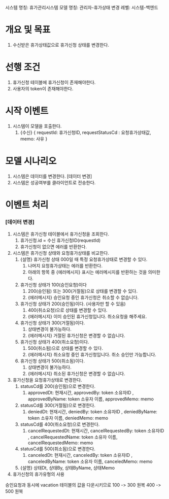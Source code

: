시스템 명칭: 휴가관리시스템
모델 명칭: 관리자-휴가상태 변경
레벨:  시스템-백엔드

# 개요 및 목표
1. 수신받은 휴가상태값으로 휴가신청 상태를 변경한다.

# 선행 조건
1. 휴가신청 테이블에 휴가신청이 존재해야한다.
2. 사용자의 token이 존재해야한다.

# 시작 이벤트
1. 시스템이 모델을 호출한다.
	1. {수신} { requestId: 휴가신청ID, requestStatusCd : 요청휴가상태값, memo: 사유 }

# 모델 시나리오
1. 시스템은 데이터를 변경한다. [데이터 변경]
2. 시스템은 성공여부를 클라이언트로 전송한다.

# 이벤트 처리
### [데이터 변경]
1. 시스템은 휴가신청 테이블에서 휴가신청을 조회한다.
	1. 휴가신청.id = 수신 휴가신청ID(requestId)
	2. 휴가신청이 없으면 에러를 반환한다.
2. 시스템은 휴가신청 상태와 요청휴가상태를 비교한다.
	1. {설명} 휴가신청 상태 000일 때 특정 요청휴가상태로 변경할 수 있다.
		1. 나머지 요청휴가상태는 에러를 반환한다. 
		2. 아래의 항목 중 {에러메시지} 표시는 에러메시지를 반환하는 것을 의미한다.
	2. 휴가신청 상태가 100(승인요청)이다
		1. 200(승인됨) 또는 300(거절됨)으로 상태를 변경할 수 있다.
		2. {에러메시지} 승인요청 중인 휴가신청은 취소할 수 없습니다.
	3. 휴가신청 상태가 200(승인됨)이다. (사용자만 할 수 있음)
		1. 400(취소요청)으로 상태를 변경할 수 있다.
		2. {에러메시지} 이미 승인된 휴가신청입니다. 취소요청을 해주세요.
	4. 휴가신청 상태가 300(거절됨)이다.
		1. 상태변경이 불가능하다.
		2. {에러메시지} 거절된 휴가신청은 변경할 수 없습니다.
	5. 휴가신청 상태가 400(취소요청)이다.
		1. 500(취소됨)으로 상태를 변경할 수 있다.
		2. {에러메시지} 취소요청 중인 휴가신청입니다. 취소 승인만 가능합니다.
	6. 휴가신청 상태가 500(취소됨)이다.
		1. 상태변경이 불가능하다.
		2. {에러메시지} 취소된 휴가신청은 변경할 수 없습니다.
3. 휴가신청을 요청휴가상태로 변경한다.
	1. statusCd를 200(승인됨)으로 변경한다.
		1. approvedDt:  현재시간, approvedBy: token 소유자ID , approvedByName: token 소유자 이름, approvedMemo: memo
	2. statusCd를 300(거절됨)으로 변경한다.
		1. deniedDt:  현재시간, deniedBy: token 소유자ID , deniedByName: token 소유자 이름, deniedMemo: memo
	3. statusCd를 400(취소요청)으로 변경한다.
		1. cancelRequestedDt:  현재시간, cancelRequestedBy: token 소유자ID , cancelRequestedName: token 소유자 이름, cancelRequestedMemo: memo
	4. statusCd를 500(취소됨)으로 변경한다.
		1. canceledDt:  현재시간, canceledBy: token 소유자ID , canceledByName: token 소유자 이름, canceledMemo: memo
	5. {설명} 상태Dt, 상태By, 상태ByName, 상태Memo
4. 휴가신청의 휴가유형의 사용


승인요청과 동시에 vacation 테이블의 값을 다운시키므로
100 -> 300 원복
400 -> 500 원복